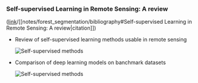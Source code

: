 ### Self-supervised Learning in Remote Sensing: A review
([link](https://paperswithcode.com/paper/self-supervised-learning-in-remote-sensing-a)/[[notes/forest_segmentation/bibliography#Self-supervised Learning in Remote Sensing: A review|citation]])

- Review of self-supervised learning methods usable in remote sensing

    ![Self-supervised methods](self_supervised_tree.png)

- Comparison of deep learning models on banchmark datasets

    ![Self-supervised methods](self-supervised_compared.png)